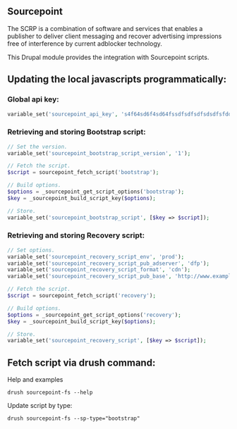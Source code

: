 ## Sourcepoint
The SCRP is a
combination of software and services that enables a publisher to deliver client
messaging and recover advertising impressions free of interference
by current adblocker technology.

This Drupal module provides the integration with Sourcepoint scripts.

## Updating the local javascripts programmatically:

### Global api key:
```php
variable_set('sourcepoint_api_key', 's4f64sd6f4sd64fssdfsdfsdfsdsdfsfdd4');
```

### Retrieving and storing Bootstrap script:
```php
// Set the version.
variable_set('sourcepoint_bootstrap_script_version', '1');

// Fetch the script.
$script = sourcepoint_fetch_script('bootstrap');

// Build options.
$options = _sourcepoint_get_script_options('bootstrap');
$key = _sourcepoint_build_script_key($options);

// Store.
variable_set('sourcepoint_bootstrap_script', [$key => $script]);
```

### Retrieving and storing Recovery script:
```php
// Set options.
variable_set('sourcepoint_recovery_script_env', 'prod');
variable_set('sourcepoint_recovery_script_pub_adserver', 'dfp');
variable_set('sourcepoint_recovery_script_format', 'cdn');
variable_set('sourcepoint_recovery_script_pub_base', 'http://www.example.com');

// Fetch the script.
$script = sourcepoint_fetch_script('recovery');

// Build options.
$options = _sourcepoint_get_script_options('recovery');
$key = _sourcepoint_build_script_key($options);

// Store.
variable_set('sourcepoint_recovery_script', [$key => $script]);
```

## Fetch script via drush command:
Help and examples

`drush sourcepoint-fs --help`

Update script by type:

`drush sourcepoint-fs --sp-type="bootstrap"`

